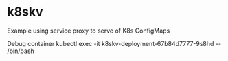# k8skv
Example using service proxy to serve of K8s ConfigMaps

Debug container 
kubectl exec -it k8skv-deployment-67b84d7777-9s8hd -- /bin/bash


